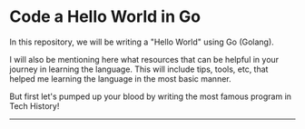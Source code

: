 ﻿Code a Hello World in Go
===================


In this repository, we will be writing a "Hello World" using Go (Golang).

I will also be mentioning here what resources that can be helpful in your journey in learning the language. This will include tips, tools, etc, that helped me learning the language in the most basic manner.

But first let's pumped up your blood by writing the most famous program in Tech History!

----------
